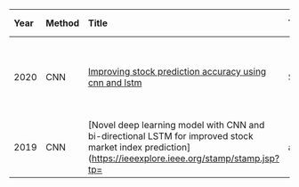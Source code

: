 Year|Method|Title|Target|Feature|Data Set|Time Span|Evaluation|
|:--|:---- |:----|:-----|:------|:-------|:--------|:---------|
2020 |CNN |[Improving stock prediction accuracy using cnn and lstm](https://ieeexplore.ieee.org/abstract/document/9325597/) |Stock Price |high, low, open, close, volume |Amerisource Bergen Corporation dataset, Cardinal Health dataset | |MAE, RMSE \\
2019 |CNN |[Novel deep learning model with CNN and bi-directional LSTM for improved stock market index prediction](https://ieeexplore.ieee.org/stamp/stamp.jsp?tp=|arnumber=8666592) |Stock Price |daily opening and closing price |S&P 500 grand challenge dataset on Yahoo |2008 - 2018 |MSE \\
